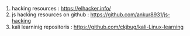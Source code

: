 1) hacking resources : https://elhacker.info/
2) js hacking resources on github : https://github.com/ankur8931/js-hacking
3) kali learninig repositoris :  https://github.com/ckjbug/kali-Linux-learning 
